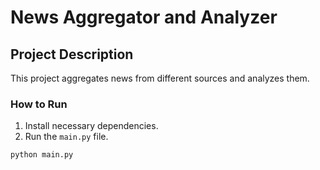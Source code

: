 # News Aggregator and Analyzer

## Project Description
This project aggregates news from different sources and analyzes them.

### How to Run
1. Install necessary dependencies.
2. Run the `main.py` file.
```bash
python main.py
```
